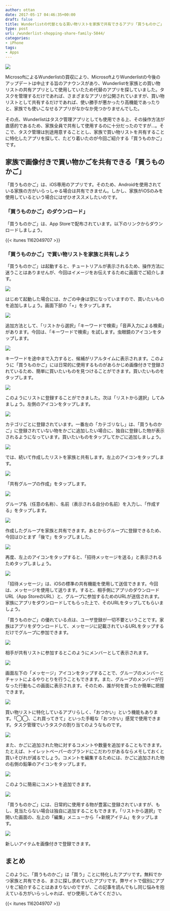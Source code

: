 ```yaml
---
author: ottan
date: 2017-05-17 04:46:35+00:00
draft: false
title: Wunderlistの代替となる買い物リストを家族で共有できるアプリ「買うものかご」
type: post
url: /wunderlist-shopping-share-family-5844/
categories:
- iPhone
tags:
- Apps
---
```


![](/uploads/2017/05/170517-591bce84a013a.jpg)

MicrosoftによるWunderlistの買収により、MicrosoftよりWunderlistの今後のアップデートは中止する旨のアナウンスがあり、Wunderlistを家族との買い物リストの共有アプリとして使用していたため代替のアプリを探していました。タスクを管理するだけであれば、さまざまなアプリが公開されていますが、買い物リストとして共有するだけであれば、使い勝手が悪かったり高機能であったりと、家族でも使いこなせるアプリがなかなか見つかりませんでした。

その点、Wunderlistはタスク管理アプリとしても使用できる上、その操作方法が直感的であるため、家族全員で共有して使用するのに十分だったのですが…。そこで、タスク管理は別途用意することとし、家族で買い物リストを共有することに特化したアプリを探して、たどり着いたのが今回ご紹介する「買うものかご」です。

## 家族で画像付きで買い物かごを共有できる「買うものかご」

「買うものかご」は、iOS専用のアプリです。そのため、Androidを使用されている家族の方がいらっしゃる場合は共有できません。しかし、家族がiOSのみを使用しているという場合にはぜひオススメしたいのです。

### 「買うものかご」のダウンロード」

「買うものかご」は、App Storeで配布されています。以下のリンクからダウンロードしましょう。

{{< itunes 1162049707 >}}

### 「買うものかご」で買い物リストを家族と共有しよう

「買うものかご」は起動すると、チュートリアルが表示されるため、操作方法に迷うことはありませんが、今回はイメージをお伝えするために画面でご紹介します。

![](/uploads/2017/05/170517-591bce8e5b03e.png)

はじめて起動した場合には、かごの中身は空になっていますので、買いたいものを追加しましょう。画面下部の「+」をタップします。

![](/uploads/2017/05/170517-591bce935db71.png)

追加方法として、「リストから選択」「キーワードで検索」「音声入力による検索」があります。今回は、「キーワードで検索」を試します。虫眼鏡のアイコンをタップします。

![](/uploads/2017/05/170517-591bce98d07b1.png)

キーワードを途中まで入力すると、候補がリアルタイムに表示されます。このように「買うものかご」には日常的に使用するものがあらかじめ画像付きで登録されているため、簡単に買いたいものを見つけることができます。買いたいものをタップします。

![](/uploads/2017/05/170517-591bce9e45560.png)

このようにリストに登録することができました。次は「リストから選択」してみましょう。左側のアイコンをタップします。

![](/uploads/2017/05/170517-591bcea4ee4d9.png)

カテゴリごとに登録されています。一番左の「カテゴリなし」は、「買うものかご」に登録されていない物をかごに追加したい場合に、独自に登録した物が表示されるようになっています。買いたいものをタップしてかごに追加しましょう。

![](/uploads/2017/05/170517-591bceaae875e.png)

では、続いて作成したリストを家族と共有します。左上のアイコンをタップします。

![](/uploads/2017/05/170517-591bceb242395.png)

「共有グループの作成」をタップします。

![](/uploads/2017/05/170517-591bcebfe903a.png)

グループ名（任意の名称）、名前（表示される自分の名前）を入力し、「作成する」をタップします。

![](/uploads/2017/05/170517-591bcec729635.png)

作成したグループを家族と共有できます。あとからグループに登録できるため、今回はひとまず「後で」をタップしました。

![](/uploads/2017/05/170517-591bcecf58492.png)

再度、左上のアイコンをタップすると、「招待メッセージを送る」と表示されるためタップしましょう。

![](/uploads/2017/05/170517-591bced935e4b.png)

「招待メッセージ」は、iOSの標準の共有機能を使用して送信できます。今回は、メッセージを使用して送ります。すると、相手側にアプリのダウンロードURL（App StoreのURL）と、グループに参加するためのURLが送信されます。家族にアプリをダウンロードしてもらった上で、そのURLをタップしてもらいましょう。

「買うものかご」の優れている点は、ユーザ登録が一切不要ということです。家族はアプリをダウンロードして、メッセージに記載されているURLをタップするだけでグループに参加できます。

![](/uploads/2017/05/170517-591bd4327bcfe.png)

相手が共有リストに参加するとこのようにメンバーとして表示されます。

![](/uploads/2017/05/170517-591bcee702ab1.png)

画面左下の「メッセージ」アイコンをタップすることで、グループのメンバーとチャットによるやりとりを行うこともできます。また、グループのメンバーが行なった行動もこの画面に表示されます。そのため、誰が何を買ったか簡単に把握できます。

![](/uploads/2017/05/170517-591bceecb5e22.png)

買い物リストに特化しているアプリらしく、「おつかい」という機能もあります。「◯◯、これ買ってきて」といった手軽な「おつかい」感覚で使用できます。タスク管理でいうタスクの割り当てのようなものです。

![](/uploads/2017/05/170517-591bcef43cd09.png)

また、かごに追加された物に対するコメントや数量を追加することもできます。たとえば、トイレットペーパーのブランドにこだわりがあるならメモしておくと買いそびれが減るでしょう。コメントを編集するためには、かごに追加された物の右側の鉛筆のアイコンをタップします。

![](/uploads/2017/05/170517-591bcefc4ea8f.png)

このように簡易にコメントを追加できます。

![](/uploads/2017/05/170517-591bcf04ece42.png)

「買うものかご」には、日常的に使用する物が豊富に登録されていますが、もし、見当たらない場合は独自に追加することもできます。「リストから選択」で開いた画面の、左上の「編集」メニューから「+新規アイテム」をタップします。

![](/uploads/2017/05/170517-591bcf0e919d0.png)

新しいアイテムを画像付きで登録できます。

## まとめ

このように、「買うものかご」は「買う」ことに特化したアプリです。無料でかつ家族と共有できる、まさに探し求めていたアプリです。弊サイトで個別にアプリをご紹介することはあまりないのですが、この記事を読んでもし同じ悩みを抱えている方がいらっしゃれば、ぜひ使用してみてください。

{{< itunes 1162049707 >}}
